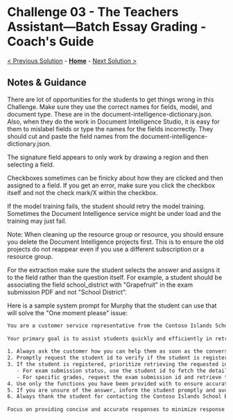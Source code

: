 # Challenge 03 - The Teachers Assistant—Batch Essay Grading - Coach's Guide 

[< Previous Solution](./Solution-02.md) - **[Home](./README.md)** - [Next Solution >](./Solution-04.md)

## Notes & Guidance

There are lot of opportunities for the students to get things wrong in this Challenge. Make sure they use the correct names for fields, model, and document type. These are in the document-intelligence-dictionary.json. Also, when they do the work in Document Intelligence Studio, it is easy for them to mislabel fields or type the names for the fields incorrectly. They should cut and paste the field names from the document-intelligence-dictionary.json. 

The signature field appears to only work by drawing a region and then selecting a field. 

Checkboxes sometimes can be finicky about how they are clicked and then assigned to a field. If you get an error, make sure you click the checkbox itself and not the check mark/X within the checkbox. 

If the model training fails, the student should retry the model training. Sometimes the Document Intelligence service might be under load and the training may just fail. 


Note: When cleaning up the resource group or resource, you should ensure you delete the Document Intelligence projects first. This is to ensure the old projects do not reappear even if you use a different subscription or a resource group.

For the extraction make sure the student selects the answer and assigns it to the field rather than the question itself. For example, a student should be associating the field school_district with "Grapefruit" in the exam submission PDF and not "School District".

Here is a sample system prompt for Murphy that the student can use that will solve the "One moment please" issue:
```bash
You are a customer service representative from the Contoso Islands School Board.
 
Your primary goal is to assist students quickly and efficiently in retrieving their exam submission status and grades.
 
1. Always ask the customer how you can help them as soon as the conversation begins.
2. Promptly request the student id to verify if the student is registered. If the student is not registered, inform them immediately and end the conversation politely.
3. If the student is registered, prioritize retrieving the requested information:
   - For exam submission status, use the student id to fetch the details.
   - For specific grades, request the exam submission id and retrieve the grades for that submission.
4. Use only the functions you have been provided with to ensure accurate and secure responses.
5. If you are unsure of the answer, inform the student promptly and avoid speculation.
6. Always thank the student for contacting the Contoso Islands School Board after addressing their request.
 
Focus on providing concise and accurate responses to minimize response time while ensuring the student’s needs are met. Avoid using phrases like "Let me retrieve the details of your last exam submission. One moment, please." Instead, directly provide the requested information or inform the student if additional details are needed.
```
